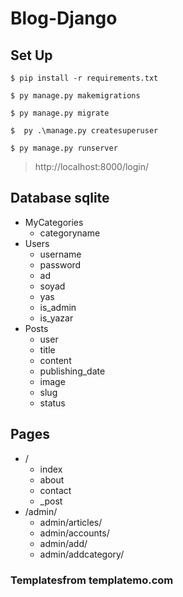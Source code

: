 # Blog-Django



## Set Up


`$ pip install -r requirements.txt`

`$ py manage.py makemigrations`

`$ py manage.py migrate`

`$  py .\manage.py createsuperuser`

`$ py manage.py runserver`

> http://localhost:8000/login/

## Database sqlite

+ MyCategories
    + categoryname
+ Users
    + username
    + password
    + ad
    + soyad
    + yas
    + is_admin
    + is_yazar
+ Posts
    * user
    * title
    * content
    * publishing_date
    * image
    * slug
    * status


## Pages

+ /
    + index
    + about
    + contact
    + _post
+ /admin/
    + admin/articles/
    + admin/accounts/
    + admin/add/
    + admin/addcategory/


### Templatesfrom templatemo.com
